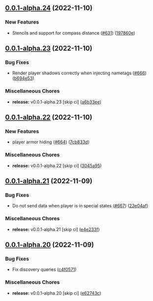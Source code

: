 ## [0.0.1-alpha.24](https://github.com/Wynntils/Artemis/compare/v0.0.1-alpha.23...v0.0.1-alpha.24) (2022-11-10)


### New Features

* Stencils and support for compass distance ([#631](https://github.com/Wynntils/Artemis/issues/631)) ([197860e](https://github.com/Wynntils/Artemis/commit/197860ea4681a9bd2f2cec37e8878fb73cd071d6))

## [0.0.1-alpha.23](https://github.com/Wynntils/Artemis/compare/v0.0.1-alpha.22...v0.0.1-alpha.23) (2022-11-10)


### Bug Fixes

* Render player shadows correctly when injecting nametags ([#666](https://github.com/Wynntils/Artemis/issues/666)) ([b694e53](https://github.com/Wynntils/Artemis/commit/b694e5318393291ca87037f90151e259c5fc3111))


### Miscellaneous Chores

* **release:** v0.0.1-alpha.23 [skip ci] ([a6b33ee](https://github.com/Wynntils/Artemis/commit/a6b33ee75036016e3cefd10a8f01306b946d62cb))

## [0.0.1-alpha.22](https://github.com/Wynntils/Artemis/compare/v0.0.1-alpha.21...v0.0.1-alpha.22) (2022-11-10)


### New Features

* player armor hiding ([#664](https://github.com/Wynntils/Artemis/issues/664)) ([7cb833d](https://github.com/Wynntils/Artemis/commit/7cb833d49e2dca2cf0c54a69e666f8736e73e7d4))


### Miscellaneous Chores

* **release:** v0.0.1-alpha.22 [skip ci] ([3045a95](https://github.com/Wynntils/Artemis/commit/3045a957100bd321276dc219a866d6e993652e64))

## [0.0.1-alpha.21](https://github.com/Wynntils/Artemis/compare/v0.0.1-alpha.20...v0.0.1-alpha.21) (2022-11-09)


### Bug Fixes

* Do not send data when player is in special states ([#667](https://github.com/Wynntils/Artemis/issues/667)) ([23e04af](https://github.com/Wynntils/Artemis/commit/23e04afbb337a323dab8e6edcac9822958340006))


### Miscellaneous Chores

* **release:** v0.0.1-alpha.21 [skip ci] ([e4e233f](https://github.com/Wynntils/Artemis/commit/e4e233f733cb7ebbd3abae6a46587c02c33cd93d))

## [0.0.1-alpha.20](https://github.com/Wynntils/Artemis/compare/v0.0.1-alpha.19...v0.0.1-alpha.20) (2022-11-09)


### Bug Fixes

* Fix discovery queries ([c4f0571](https://github.com/Wynntils/Artemis/commit/c4f0571ee3f5ad04b279c375b8a36d549c0ddcaf))


### Miscellaneous Chores

* **release:** v0.0.1-alpha.20 [skip ci] ([e62743c](https://github.com/Wynntils/Artemis/commit/e62743cc88a91fa9f4ec9a05b3731d95b58cf462))

